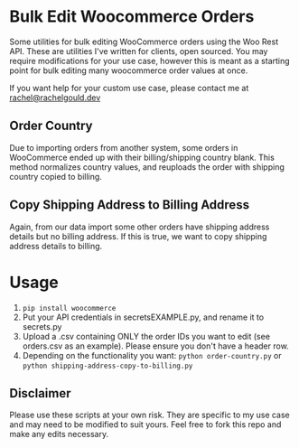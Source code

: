 # Bulk Edit Woocommerce Orders

Some utilities for bulk editing WooCommerce orders using the Woo Rest API. These are utilities I've written for clients, open sourced. You may require modifications for your use case, however this is meant as a starting point for bulk editing many woocommerce order values at once. 

If you want help for your custom use case, please contact me at rachel@rachelgould.dev

## Order Country

Due to importing orders from another system, some orders in WooCommerce ended up with their billing/shipping country blank. This method normalizes country values, and reuploads the order with shipping country copied to billing.

## Copy Shipping Address to Billing Address

Again, from our data import some other orders have shipping address details but no billing address. If this is true, we want to copy shipping address details to billing. 

# Usage

1. `pip install woocommerce`
2. Put your API credentials in secretsEXAMPLE.py, and rename it to secrets.py
3. Upload a .csv containing ONLY the order IDs you want to edit (see orders.csv as an example). Please ensure you don't have a header row.
4. Depending on the functionality you want:
`python order-country.py` or `python shipping-address-copy-to-billing.py`

## Disclaimer

Please use these scripts at your own risk. They are specific to my use case and may need to be modified to suit yours. Feel free to fork this repo and make any edits necessary. 